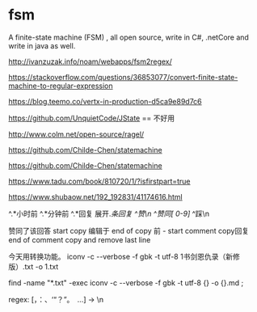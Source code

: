 # fsm
 A finite-state machine (FSM) , all open source, write in C#, .netCore and write in java as well.

 
 
http://ivanzuzak.info/noam/webapps/fsm2regex/

https://stackoverflow.com/questions/36853077/convert-finite-state-machine-to-regular-expression

https://blog.teemo.co/vertx-in-production-d5ca9e89d7c6


https://github.com/UnquietCode/JState ==  不好用

http://www.colm.net/open-source/ragel/

https://github.com/Childe-Chen/statemachine

https://github.com/Childe-Chen/statemachine


https://www.tadu.com/book/810720/1/?isfirstpart=true

https://www.shubaow.net/192_192831/41174616.html

^.*小时前
^.*分钟前
^.*回复
展开.*条回复
^​赞\n
^​赞同[ 0-9]*
^​踩\n


赞同了该回答 start copy
编辑于 end of copy
前 - start comment copy
​回复  end of comment copy and remove last line



今天用转换功能。
iconv -c --verbose  -f gbk -t utf-8 1书剑恩仇录（新修版）.txt -o 1.txt

find -name "*.txt" -exec iconv -c --verbose  -f gbk -t utf-8 {}  -o {}.md \;


regex: [，：、‘“？”。　…] -> \n